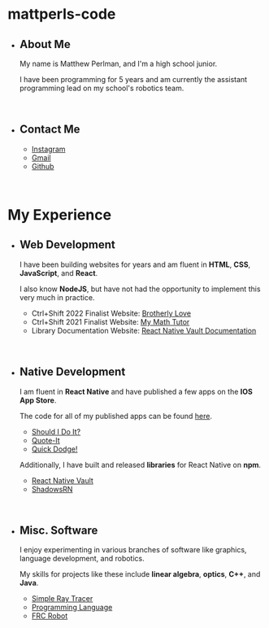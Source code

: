 # mattperls-code

 * ## About Me

    My name is Matthew Perlman, and I'm a high school junior.

    I have been programming for 5 years and am currently the assistant programming lead on my school's robotics team.

<br />

 * ## Contact Me

     * [Instagram](https://www.instagram.com/mattperls.code/)
     * [Gmail](mailto:mattperls.code@gmail.com)
     * [Github](https://github.com/mattperls-code)

<br />

# My Experience

 * ## **Web Development**

    I have been building websites for years and am fluent in **HTML**, **CSS**, **JavaScript**, and **React**.
    
    I also know **NodeJS**, but have not had the opportunity to implement this very much in practice.

     * Ctrl+Shift 2022 Finalist Website: [Brotherly Love](https://brotherly-love.vercel.app/)
     * Ctrl+Shift 2021 Finalist Website: [My Math Tutor](https://mattperls-code.github.io/my-math-tutor/)
     * Library Documentation Website: [React Native Vault Documentation](https://mattperls-code.github.io/react-native-vault/)

<br />

 * ## **Native Development**

    I am fluent in **React Native** and have published a few apps on the **IOS App Store**.
    
    The code for all of my published apps can be found [here](https://github.com/mattperls-code-apps).

     * [Should I Do It?](https://apps.apple.com/us/app/should-i-do-it/id1628436486)
     * [Quote-It](https://apps.apple.com/us/app/quote-it/id1628678287)
     * [Quick Dodge!](https://apps.apple.com/us/app/quick-dodge/id1517218313)

    Additionally, I have built and released **libraries** for React Native on **npm**.
    
     * [React Native Vault](https://www.npmjs.com/package/react-native-vault)
     * [ShadowsRN](https://www.npmjs.com/package/shadows-rn)

<br />

 * ## **Misc. Software**

    I enjoy experimenting in various branches of software like graphics, language development, and robotics.
    
    My skills for projects like these include **linear algebra**, **optics**, **C++**, and **Java**.

     * [Simple Ray Tracer](https://github.com/mattperls-code/oneLineRayTracer)
     * [Programming Language](https://github.com/mattperls-code/platinum)
     * [FRC Robot](https://github.com/RoboLancers/FRC_2022_MainSeason)
